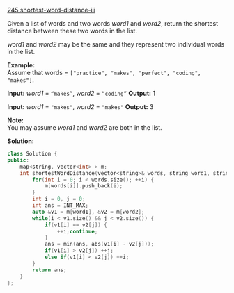 [245.shortest-word-distance-iii](https://leetcode.com/problems/shortest-word-distance-iii/)  

Given a list of words and two words _word1_ and _word2_, return the shortest distance between these two words in the list.

_word1_ and _word2_ may be the same and they represent two individual words in the list.

**Example:**  
Assume that words = `["practice", "makes", "perfect", "coding", "makes"]`.

**Input:** _word1_ = `“makes”`, _word2_ = `“coding”`
**Output:** 1

**Input:** _word1_ = `"makes"`, _word2_ = `"makes"`
**Output:** 3

**Note:**  
You may assume _word1_ and _word2_ are both in the list.  



**Solution:**  

```cpp
class Solution {
public:
    map<string, vector<int> > m;
    int shortestWordDistance(vector<string>& words, string word1, string word2) {
        for(int i = 0; i < words.size(); ++i) {
            m[words[i]].push_back(i);
        }
        int i = 0, j = 0;
        int ans = INT_MAX;
        auto &v1 = m[word1], &v2 = m[word2];
        while(i < v1.size() && j < v2.size()) {
            if(v1[i] == v2[j]) {
                ++i;continue;
            }
            ans = min(ans, abs(v1[i] - v2[j]));
            if(v1[i] > v2[j]) ++j;
            else if(v1[i] < v2[j]) ++i;
        }
        return ans;
    }
};
```
      